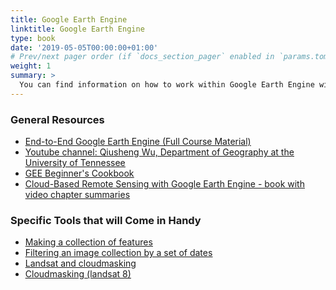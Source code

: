 ```yaml
---
title: Google Earth Engine
linktitle: Google Earth Engine
type: book
date: '2019-05-05T00:00:00+01:00'
# Prev/next pager order (if `docs_section_pager` enabled in `params.toml`)
weight: 1
summary: >
  You can find information on how to work within Google Earth Engine within this page, where both general and specific resources are given.
---
```


### General Resources
- <ins>[End-to-End Google Earth Engine (Full Course Material)](https://courses.spatialthoughts.com/end-to-end-gee.html)</ins>
- <ins>[Youtube channel: Qiusheng Wu, Department of Geography at the University of Tennessee](https://www.youtube.com/@giswqs/featured)</ins>
- <ins>[GEE Beginner's Cookbook](https://developers.google.com/earth-engine/tutorials/community/beginners-cookbook)</ins>
- <ins>[Cloud-Based Remote Sensing with Google Earth Engine - book with video chapter summaries](https://www.eefabook.org/)</ins>

### Specific Tools that will Come in Handy
- <ins>[Making a collection of features](https://developers.google.com/earth-engine/guides/feature_collections)</ins>
- <ins>[Filtering an image collection by a set of dates](https://developers.google.com/earth-engine/apidocs/ee-filter-date)</ins>
- <ins>[Landsat and cloudmasking](https://developers.google.com/earth-engine/guides/landsat)</ins>
- <ins>[Cloudmasking (landsat 8)](https://calekochenour.github.io/remote-sensing-textbook/03-beginner/chapter12-cloud-masking.html)</ins>

